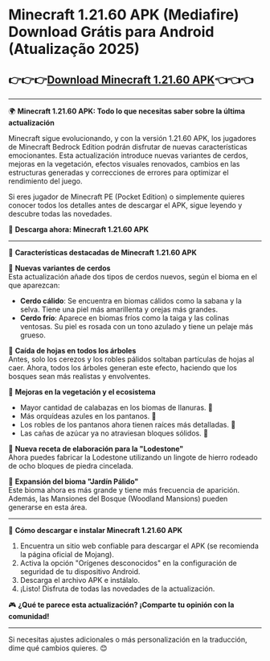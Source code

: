 # Minecraft 1.21.60 APK (Mediafire) Download Grátis para Android (Atualização 2025)

## 👉👉👉[Download Minecraft 1.21.60 APK](https://modcombo.com/minecraft-1.html)👈👈👈

---

🌍 **Minecraft 1.21.60 APK: Todo lo que necesitas saber sobre la última actualización**  

Minecraft sigue evolucionando, y con la versión 1.21.60 APK, los jugadores de Minecraft Bedrock Edition podrán disfrutar de nuevas características emocionantes. Esta actualización introduce nuevas variantes de cerdos, mejoras en la vegetación, efectos visuales renovados, cambios en las estructuras generadas y correcciones de errores para optimizar el rendimiento del juego.  

Si eres jugador de Minecraft PE (Pocket Edition) o simplemente quieres conocer todos los detalles antes de descargar el APK, sigue leyendo y descubre todas las novedades.  

🎉 **Descarga ahora: Minecraft 1.21.60 APK**  

---

🌟 **Características destacadas de Minecraft 1.21.60 APK**  

🐗 **Nuevas variantes de cerdos**  
Esta actualización añade dos tipos de cerdos nuevos, según el bioma en el que aparezcan:  

- **Cerdo cálido**: Se encuentra en biomas cálidos como la sabana y la selva. Tiene una piel más amarillenta y orejas más grandes.  
- **Cerdo frío**: Aparece en biomas fríos como la taiga y las colinas ventosas. Su piel es rosada con un tono azulado y tiene un pelaje más grueso.  

🍂 **Caída de hojas en todos los árboles**  
Antes, solo los cerezos y los robles pálidos soltaban partículas de hojas al caer. Ahora, todos los árboles generan este efecto, haciendo que los bosques sean más realistas y envolventes.  

🌱 **Mejoras en la vegetación y el ecosistema**  

- Mayor cantidad de calabazas en los biomas de llanuras. 🎃  
- Más orquídeas azules en los pantanos. 🌺  
- Los robles de los pantanos ahora tienen raíces más detalladas. 🌳  
- Las cañas de azúcar ya no atraviesan bloques sólidos. 🌼  

🫏 **Nueva receta de elaboración para la "Lodestone"**  
Ahora puedes fabricar la Lodestone utilizando un lingote de hierro rodeado de ocho bloques de piedra cincelada.  

🏰 **Expansión del bioma "Jardín Pálido"**  
Este bioma ahora es más grande y tiene más frecuencia de aparición. Además, las Mansiones del Bosque (Woodland Mansions) pueden generarse en esta área.  

---

📝 **Cómo descargar e instalar Minecraft 1.21.60 APK**  

1. Encuentra un sitio web confiable para descargar el APK (se recomienda la página oficial de Mojang).  
2. Activa la opción "Orígenes desconocidos" en la configuración de seguridad de tu dispositivo Android.  
3. Descarga el archivo APK e instálalo.  
4. ¡Listo! Disfruta de todas las novedades de la actualización.  

🎮 **¿Qué te parece esta actualización? ¡Comparte tu opinión con la comunidad!**  

---

Si necesitas ajustes adicionales o más personalización en la traducción, dime qué cambios quieres. 😊

